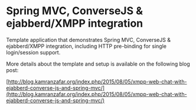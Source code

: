 # Spring MVC, ConverseJS & ejabberd/XMPP integration

Template application that demonstrates Spring MVC, ConverseJS & ejabberd/XMPP integration, including HTTP pre-binding for single login/session support.

More details about the template and setup is available on the following blog post:

[http://blog.kamranzafar.org/index.php/2015/08/05/xmpp-web-chat-with-ejabberd-converse-js-and-spring-mvc/](http://blog.kamranzafar.org/index.php/2015/08/05/xmpp-web-chat-with-ejabberd-converse-js-and-spring-mvc/)
